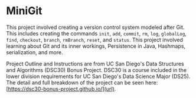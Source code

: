 # MiniGit

This project involved creating a version control system modeled after Git. This includes creating the commands `init`, `add`, `commit`, `rm`, `log`, `globalLog`, `find`, `checkout`, `branch`, `rmBranch`, `reset`, and `status`. This project involved learning about Git and its inner workings, Persistence in Java, Hashmaps, serialization, and more.

Project Outline and Instructions are from UC San Diego's Data Structures and Algorithms (DSC30) Bonus Project.  DSC30 is a course included in the lower division requirements for UC San Diego's Data Science Major (DS25). The detail and full breakdown of the project can be seen here: [https://dsc30-bonus-project.github.io/](url).
